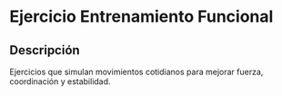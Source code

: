 # Ejercicio Entrenamiento Funcional

## Descripción
Ejercicios que simulan movimientos cotidianos para mejorar fuerza, coordinación y estabilidad.